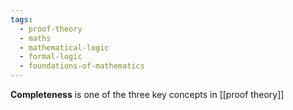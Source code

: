 ```yaml
---
tags:
  - proof-theory
  - maths
  - mathematical-logic
  - formal-logic
  - foundations-of-mathematics
---
```

**Completeness** is one of the three key concepts in [[proof theory]]